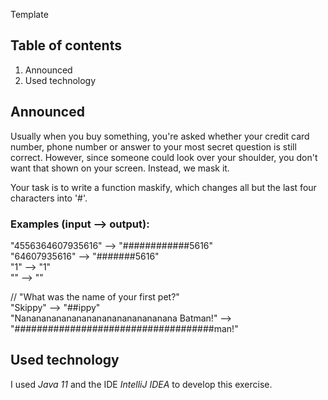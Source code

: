Template

## Table of contents
1) Announced
2) Used technology

## Announced
Usually when you buy something, you're asked whether your credit card number, phone number or answer to your most secret question is still correct. However, since someone could look over your shoulder, you don't want that shown on your screen. Instead, we mask it.

Your task is to write a function maskify, which changes all but the last four characters into '#'.

### Examples (input --> output):

"4556364607935616" --> "############5616"  
"64607935616" -->      "#######5616"  
"1" -->                "1"  
"" -->                 ""

// "What was the name of your first pet?"  
"Skippy" --> "##ippy"  
"Nananananananananananananananana Batman!" --> "####################################man!"

## Used technology
I used _Java 11_ and the IDE _IntelliJ IDEA_ to develop this exercise.